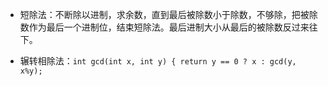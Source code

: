 * 短除法：不断除以进制，求余数，直到最后被除数小于除数，不够除，把被除数作为最后一个进制位，结束短除法。最后进制大小从最后的被除数反过来往下。

* 辗转相除法：`int gcd(int x, int y) { return y == 0 ? x : gcd(y, x%y);`
